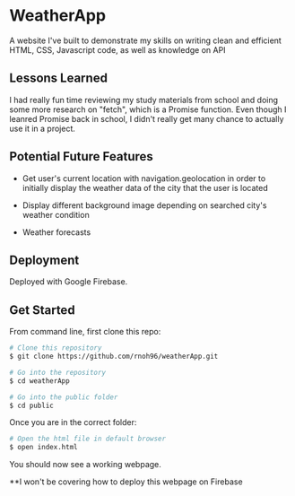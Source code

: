 
# WeatherApp
A website I've built to demonstrate my skills on writing clean and efficient HTML, CSS, Javascript code, as well as knowledge on API

  

## Lessons Learned
I had really fun time reviewing my study materials from school and doing some more research on "fetch", which is a Promise function. Even though I leanred Promise back in school, I didn't really get many chance to actually use it in a project.

  

## Potential Future Features
- Get user's current location with navigation.geolocation in order to initially display the weather data of the city that the user is located

- Display different background image depending on searched city's weather condition

- Weather forecasts


## Deployment
Deployed with Google Firebase.

## Get Started
From command line, first clone this repo:
```bash
# Clone this repository
$ git clone https://github.com/rnoh96/weatherApp.git

# Go into the repository
$ cd weatherApp

# Go into the public folder
$ cd public
```

Once you are in the correct folder:
``` bash
# Open the html file in default browser
$ open index.html
```

You should now see a working webpage.

**I won't be covering how to deploy this webpage on Firebase